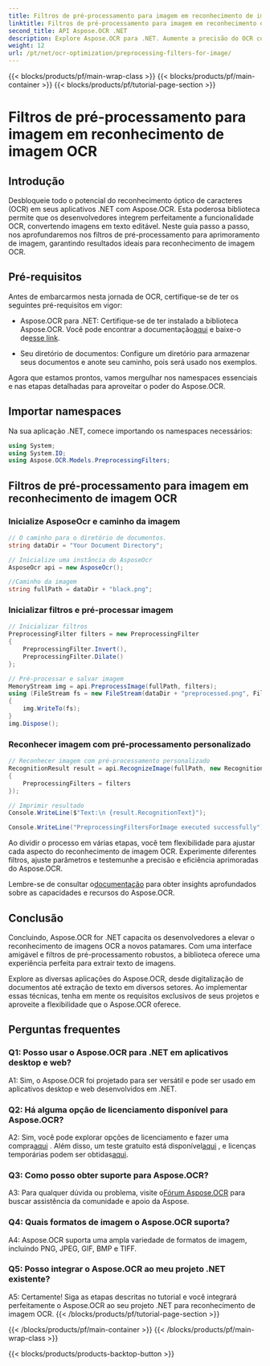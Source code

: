 ```yaml
---
title: Filtros de pré-processamento para imagem em reconhecimento de imagem OCR
linktitle: Filtros de pré-processamento para imagem em reconhecimento de imagem OCR
second_title: API Aspose.OCR .NET
description: Explore Aspose.OCR para .NET. Aumente a precisão do OCR com filtros de pré-processamento. Baixe agora para integração perfeita.
weight: 12
url: /pt/net/ocr-optimization/preprocessing-filters-for-image/
---
```


{{< blocks/products/pf/main-wrap-class >}}
{{< blocks/products/pf/main-container >}}
{{< blocks/products/pf/tutorial-page-section >}}

# Filtros de pré-processamento para imagem em reconhecimento de imagem OCR

## Introdução

Desbloqueie todo o potencial do reconhecimento óptico de caracteres (OCR) em seus aplicativos .NET com Aspose.OCR. Esta poderosa biblioteca permite que os desenvolvedores integrem perfeitamente a funcionalidade OCR, convertendo imagens em texto editável. Neste guia passo a passo, nos aprofundaremos nos filtros de pré-processamento para aprimoramento de imagem, garantindo resultados ideais para reconhecimento de imagem OCR.

## Pré-requisitos

Antes de embarcarmos nesta jornada de OCR, certifique-se de ter os seguintes pré-requisitos em vigor:

-  Aspose.OCR para .NET: Certifique-se de ter instalado a biblioteca Aspose.OCR. Você pode encontrar a documentação[aqui](https://reference.aspose.com/ocr/net/) e baixe-o de[esse link](https://releases.aspose.com/ocr/net/).

- Seu diretório de documentos: Configure um diretório para armazenar seus documentos e anote seu caminho, pois será usado nos exemplos.

Agora que estamos prontos, vamos mergulhar nos namespaces essenciais e nas etapas detalhadas para aproveitar o poder do Aspose.OCR.

## Importar namespaces

Na sua aplicação .NET, comece importando os namespaces necessários:

```csharp
using System;
using System.IO;
using Aspose.OCR.Models.PreprocessingFilters;
```

## Filtros de pré-processamento para imagem em reconhecimento de imagem OCR

### Inicialize AsposeOcr e caminho da imagem

```csharp
// O caminho para o diretório de documentos.
string dataDir = "Your Document Directory";

// Inicialize uma instância do AsposeOcr
AsposeOcr api = new AsposeOcr();

//Caminho da imagem
string fullPath = dataDir + "black.png";
```

### Inicializar filtros e pré-processar imagem

```csharp
// Inicializar filtros
PreprocessingFilter filters = new PreprocessingFilter
{
    PreprocessingFilter.Invert(),
    PreprocessingFilter.Dilate()
};

// Pré-processar e salvar imagem
MemoryStream img = api.PreprocessImage(fullPath, filters);
using (FileStream fs = new FileStream(dataDir + "preprocessed.png", FileMode.OpenOrCreate))
{
    img.WriteTo(fs);
}
img.Dispose();
```

### Reconhecer imagem com pré-processamento personalizado

```csharp
// Reconhecer imagem com pré-processamento personalizado
RecognitionResult result = api.RecognizeImage(fullPath, new RecognitionSettings
{
    PreprocessingFilters = filters
});

// Imprimir resultado
Console.WriteLine($"Text:\n {result.RecognitionText}");

Console.WriteLine("PreprocessingFiltersForImage executed successfully");
```

Ao dividir o processo em várias etapas, você tem flexibilidade para ajustar cada aspecto do reconhecimento de imagem OCR. Experimente diferentes filtros, ajuste parâmetros e testemunhe a precisão e eficiência aprimoradas do Aspose.OCR.

 Lembre-se de consultar o[documentação](https://reference.aspose.com/ocr/net/) para obter insights aprofundados sobre as capacidades e recursos do Aspose.OCR.

## Conclusão

Concluindo, Aspose.OCR for .NET capacita os desenvolvedores a elevar o reconhecimento de imagens OCR a novos patamares. Com uma interface amigável e filtros de pré-processamento robustos, a biblioteca oferece uma experiência perfeita para extrair texto de imagens.

Explore as diversas aplicações do Aspose.OCR, desde digitalização de documentos até extração de texto em diversos setores. Ao implementar essas técnicas, tenha em mente os requisitos exclusivos de seus projetos e aproveite a flexibilidade que o Aspose.OCR oferece.


## Perguntas frequentes

### Q1: Posso usar o Aspose.OCR para .NET em aplicativos desktop e web?

A1: Sim, o Aspose.OCR foi projetado para ser versátil e pode ser usado em aplicativos desktop e web desenvolvidos em .NET.

### Q2: Há alguma opção de licenciamento disponível para Aspose.OCR?

 A2: Sim, você pode explorar opções de licenciamento e fazer uma compra[aqui](https://purchase.aspose.com/buy) . Além disso, um teste gratuito está disponível[aqui](https://releases.aspose.com/) , e licenças temporárias podem ser obtidas[aqui](https://purchase.aspose.com/temporary-license/).

### Q3: Como posso obter suporte para Aspose.OCR?

A3: Para qualquer dúvida ou problema, visite o[Fórum Aspose.OCR](https://forum.aspose.com/c/ocr/16) para buscar assistência da comunidade e apoio da Aspose.

### Q4: Quais formatos de imagem o Aspose.OCR suporta?

A4: Aspose.OCR suporta uma ampla variedade de formatos de imagem, incluindo PNG, JPEG, GIF, BMP e TIFF.

### Q5: Posso integrar o Aspose.OCR ao meu projeto .NET existente?

A5: Certamente! Siga as etapas descritas no tutorial e você integrará perfeitamente o Aspose.OCR ao seu projeto .NET para reconhecimento de imagem OCR.
{{< /blocks/products/pf/tutorial-page-section >}}

{{< /blocks/products/pf/main-container >}}
{{< /blocks/products/pf/main-wrap-class >}}

{{< blocks/products/products-backtop-button >}}
